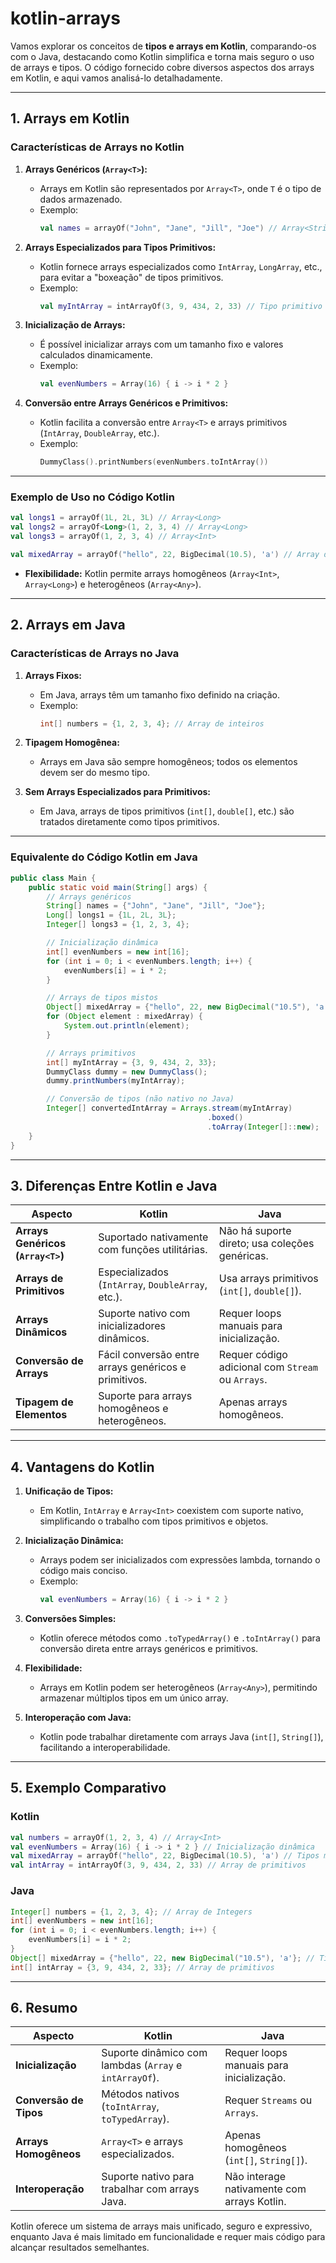 # kotlin-arrays
Vamos explorar os conceitos de **tipos e arrays em Kotlin**, comparando-os com o Java, destacando como Kotlin simplifica e torna mais seguro o uso de arrays e tipos. O código fornecido cobre diversos aspectos dos arrays em Kotlin, e aqui vamos analisá-lo detalhadamente.

---

## **1. Arrays em Kotlin**

### **Características de Arrays no Kotlin**
1. **Arrays Genéricos (`Array<T>`):**
   - Arrays em Kotlin são representados por `Array<T>`, onde `T` é o tipo de dados armazenado.
   - Exemplo:
     ```kotlin
     val names = arrayOf("John", "Jane", "Jill", "Joe") // Array<String>
     ```

2. **Arrays Especializados para Tipos Primitivos:**
   - Kotlin fornece arrays especializados como `IntArray`, `LongArray`, etc., para evitar a "boxeação" de tipos primitivos.
   - Exemplo:
     ```kotlin
     val myIntArray = intArrayOf(3, 9, 434, 2, 33) // Tipo primitivo
     ```

3. **Inicialização de Arrays:**
   - É possível inicializar arrays com um tamanho fixo e valores calculados dinamicamente.
   - Exemplo:
     ```kotlin
     val evenNumbers = Array(16) { i -> i * 2 }
     ```

4. **Conversão entre Arrays Genéricos e Primitivos:**
   - Kotlin facilita a conversão entre `Array<T>` e arrays primitivos (`IntArray`, `DoubleArray`, etc.).
   - Exemplo:
     ```kotlin
     DummyClass().printNumbers(evenNumbers.toIntArray())
     ```

---

### **Exemplo de Uso no Código Kotlin**
```kotlin
val longs1 = arrayOf(1L, 2L, 3L) // Array<Long>
val longs2 = arrayOf<Long>(1, 2, 3, 4) // Array<Long>
val longs3 = arrayOf(1, 2, 3, 4) // Array<Int>

val mixedArray = arrayOf("hello", 22, BigDecimal(10.5), 'a') // Array de tipos mistos
```

- **Flexibilidade:** Kotlin permite arrays homogêneos (`Array<Int>`, `Array<Long>`) e heterogêneos (`Array<Any>`).

---

## **2. Arrays em Java**

### **Características de Arrays no Java**
1. **Arrays Fixos:**
   - Em Java, arrays têm um tamanho fixo definido na criação.
   - Exemplo:
     ```java
     int[] numbers = {1, 2, 3, 4}; // Array de inteiros
     ```

2. **Tipagem Homogênea:**
   - Arrays em Java são sempre homogêneos; todos os elementos devem ser do mesmo tipo.

3. **Sem Arrays Especializados para Primitivos:**
   - Em Java, arrays de tipos primitivos (`int[]`, `double[]`, etc.) são tratados diretamente como tipos primitivos.

---

### **Equivalente do Código Kotlin em Java**
```java
public class Main {
    public static void main(String[] args) {
        // Arrays genéricos
        String[] names = {"John", "Jane", "Jill", "Joe"};
        Long[] longs1 = {1L, 2L, 3L};
        Integer[] longs3 = {1, 2, 3, 4};

        // Inicialização dinâmica
        int[] evenNumbers = new int[16];
        for (int i = 0; i < evenNumbers.length; i++) {
            evenNumbers[i] = i * 2;
        }

        // Arrays de tipos mistos
        Object[] mixedArray = {"hello", 22, new BigDecimal("10.5"), 'a'};
        for (Object element : mixedArray) {
            System.out.println(element);
        }

        // Arrays primitivos
        int[] myIntArray = {3, 9, 434, 2, 33};
        DummyClass dummy = new DummyClass();
        dummy.printNumbers(myIntArray);

        // Conversão de tipos (não nativo no Java)
        Integer[] convertedIntArray = Arrays.stream(myIntArray)
                                            .boxed()
                                            .toArray(Integer[]::new);
    }
}
```

---

## **3. Diferenças Entre Kotlin e Java**

| Aspecto                          | Kotlin                                              | Java                                           |
|----------------------------------|----------------------------------------------------|-----------------------------------------------|
| **Arrays Genéricos (`Array<T>`)** | Suportado nativamente com funções utilitárias.      | Não há suporte direto; usa coleções genéricas. |
| **Arrays de Primitivos**         | Especializados (`IntArray`, `DoubleArray`, etc.).   | Usa arrays primitivos (`int[]`, `double[]`).   |
| **Arrays Dinâmicos**             | Suporte nativo com inicializadores dinâmicos.       | Requer loops manuais para inicialização.       |
| **Conversão de Arrays**          | Fácil conversão entre arrays genéricos e primitivos.| Requer código adicional com `Stream` ou `Arrays`. |
| **Tipagem de Elementos**         | Suporte para arrays homogêneos e heterogêneos.      | Apenas arrays homogêneos.                     |

---

## **4. Vantagens do Kotlin**

1. **Unificação de Tipos:**
   - Em Kotlin, `IntArray` e `Array<Int>` coexistem com suporte nativo, simplificando o trabalho com tipos primitivos e objetos.

2. **Inicialização Dinâmica:**
   - Arrays podem ser inicializados com expressões lambda, tornando o código mais conciso.
   - Exemplo:
     ```kotlin
     val evenNumbers = Array(16) { i -> i * 2 }
     ```

3. **Conversões Simples:**
   - Kotlin oferece métodos como `.toTypedArray()` e `.toIntArray()` para conversão direta entre arrays genéricos e primitivos.

4. **Flexibilidade:**
   - Arrays em Kotlin podem ser heterogêneos (`Array<Any>`), permitindo armazenar múltiplos tipos em um único array.

5. **Interoperação com Java:**
   - Kotlin pode trabalhar diretamente com arrays Java (`int[]`, `String[]`), facilitando a interoperabilidade.

---

## **5. Exemplo Comparativo**

### **Kotlin**
```kotlin
val numbers = arrayOf(1, 2, 3, 4) // Array<Int>
val evenNumbers = Array(16) { i -> i * 2 } // Inicialização dinâmica
val mixedArray = arrayOf("hello", 22, BigDecimal(10.5), 'a') // Tipos mistos
val intArray = intArrayOf(3, 9, 434, 2, 33) // Array de primitivos
```

### **Java**
```java
Integer[] numbers = {1, 2, 3, 4}; // Array de Integers
int[] evenNumbers = new int[16];
for (int i = 0; i < evenNumbers.length; i++) {
    evenNumbers[i] = i * 2;
}
Object[] mixedArray = {"hello", 22, new BigDecimal("10.5"), 'a'}; // Tipos mistos
int[] intArray = {3, 9, 434, 2, 33}; // Array de primitivos
```

---

## **6. Resumo**

| **Aspecto**                | **Kotlin**                                      | **Java**                                     |
|----------------------------|------------------------------------------------|---------------------------------------------|
| **Inicialização**          | Suporte dinâmico com lambdas (`Array` e `intArrayOf`). | Requer loops manuais para inicialização.    |
| **Conversão de Tipos**     | Métodos nativos (`toIntArray`, `toTypedArray`).  | Requer `Streams` ou `Arrays`.               |
| **Arrays Homogêneos**      | `Array<T>` e arrays especializados.             | Apenas homogêneos (`int[]`, `String[]`).    |
| **Interoperação**          | Suporte nativo para trabalhar com arrays Java.  | Não interage nativamente com arrays Kotlin. |

Kotlin oferece um sistema de arrays mais unificado, seguro e expressivo, enquanto Java é mais limitado em funcionalidade e requer mais código para alcançar resultados semelhantes.

